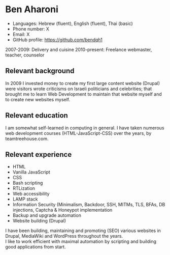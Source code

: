# Ben Aharoni

* Languages: Hebrew (fluent), English (fluent), Thai (basic)<br>
* Phone number: X<br>
* Email: X<br>
* GitHub profile: https://github.com/bendqh1

2007-2009: Delivery and cuisine
2010-present: Freelance webmaster, teacher, counselor


## Relevant background
In 2009 I invested money to create my first large content website (Drupal) were visitors wrote criticisms on Israeli politicians and celebrities; that brought me to learn Web Development to maintain that website myself and to create new websites myself.

## Relevant education
I am somewhat self-learned in computing in general. I have taken numerous web development courses (HTML-JavaScript-CSS) over the years, by teamtreehouse.com.

## Relevant experience
* HTML
* Vanilla JavaScript
* CSS
* Bash scripting
* RTLization
* Web accessibility
* LAMP stack
* Information Security (Minimalism, Backdoor, SSH, MITMs, TLS, BFAs, DB injections, Captcha & Honeypot implementation
* Backup and upgrade automation
* Website building (Drupal)

I have been building, maintaining and promoting (SEO) various websites in Drupal, MediaWiki and WordPress throughout the years.<br>
I like to work efficient with maximal automation by scripting and building good applications from start.

